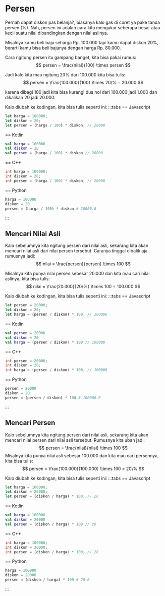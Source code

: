 # Persen

Pernah dapat diskon pas belanja?, biasanya kalo gak di coret ya pake tanda persen ($\%$). Nah, persen ini adalah cara kita mengukur seberapa besar atau kecil suatu nilai dibandingkan dengan nilai aslinya.

Misalnya kamu beli baju seharga Rp. $100.000$ tapi kamu dapat diskon $20\%$, berarti kamu bisa beli bajunya dengan harga Rp. $80.000$.

Cara ngitung persen itu gampang banget, kita bisa pakai rumus:
$$ persen = \frac{nilai}{100} \times persen $$

Jadi kalo kita mau ngitung $20\%$ dari $100.000$ kita bisa tulis:
$$ persen = \frac{100.000}{100} \times 20\% = 20.000 $$

karena dibagi $100$ jadi kita bisa kurangi dua nol dari $100.000$ jadi $1.000$ dan dikalikan $20$ jadi $20.000$.

Kalo diubah ke kodingan, kita bisa tulis seperti ini:
:::tabs
== Javascript
```js
let harga = 100000;
let diskon = 20;
let persen = (harga / 100) * diskon; // 20000
```
== Kotlin
```kt
val harga = 100000
val diskon = 20
val persen = (harga / 100) * diskon // 20000
```
== C++
```cpp
int harga = 100000;
int diskon = 20;
int persen = (harga / 100) * diskon; // 20000
```
== Python
```python
harga = 100000
diskon = 20
persen = (harga / 100) * diskon # 20000.0
```
:::

## Mencari Nilai Asli

Kalo sebelumnya kita ngitung persen dari nilai asli, sekarang kita akan mencari nilai asli dari nilai persen tersebut. Caranya tinggal dibalik aja rumusnya jadi:
$$ nilai = \frac{persen}{persen} \times 100 $$

Misalnya kita punya nilai persen sebesar $20.000$ dan kita mau cari nilai aslinya, kita bisa tulis:
$$ nilai = \frac{20.000}{20\%} \times 100 = 100.000 $$

Kalo diubah ke kodingan, kita bisa tulis seperti ini:
:::tabs
== Javascript
```js
let persen = 20000;
let diskon = 20;
let harga = (persen / diskon) * 100; // 100000
```
== Kotlin
```kt
val persen = 20000
val diskon = 20
val harga = (persen / diskon) * 100 // 100000
```
== C++
```cpp
int persen = 20000;
int diskon = 20;
int harga = (persen / diskon) * 100; // 100000
```
== Python
```python
persen = 20000
diskon = 20
persen = (persen / diskon) * 100 # 100000.0

```
:::

## Mencari Persen

Kalo sebelumnya kita ngitung persen dari nilai asli, sekarang kita akan mencari nilai persen dari nilai asli tersebut. Rumusnya kita ubah jadi:
$$ persen = \frac{nilai}{nilai} \times 100 $$
Misalnya kita punya nilai asli sebesar $100.000$ dan kita mau cari persennya, kita bisa tulis:
$$ persen = \frac{100.000}{100.000} \times 100 = 20\% $$

Kalo diubah ke kodingan, kita bisa tulis seperti ini:
:::tabs
== Javascript
```js
let harga = 100000;
let diskon = 20000;
let persen = (diskon / harga) * 100; // 20
```
== Kotlin
```kt
val harga = 100000
val diskon = 20000
val persen = (diskon / harga) * 100 // 20
```
== C++
```cpp
int harga = 100000;
int diskon = 20000;
int persen = (diskon / harga) * 100; // 20
```
== Python
```python
harga = 100000
diskon = 20000
persen = (diskon / harga) * 100 # 20.0
```
:::
